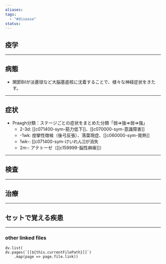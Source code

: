 ```yaml
---
aliases: 
tags:
  - "#disease"
status:
---
```

## 疫学
---
## 病態
- 関節Bilが淡蒼球など大脳基底核に沈着することで、様々な神経症状をきたす。
---
## 症状
- Praagh分類：ステージごとの症状をまとめた分類「弱⇒強⇒弱⇒強」
	- 2-3d: [[c071400-sym-筋力低下]]、[[c070000-sym-意識障害]] 
	- -1wk: 痙攣性徴候（後弓反張）、落葉現症、[[c060000-sym-発熱]]
	- 1wk-: [[c071400-sym-けいれん]]が消失
	- 2m-:  アテトーゼ（[[c159999-脳性麻痺]]）
---
## 検査
---
## 治療
---
## セットで覚える疾患
---
### other linked files
```dataviewjs
dv.list(
dv.pages(`[[${this.currentFilePath}]]`)
	.map(page => page.file.link))
```